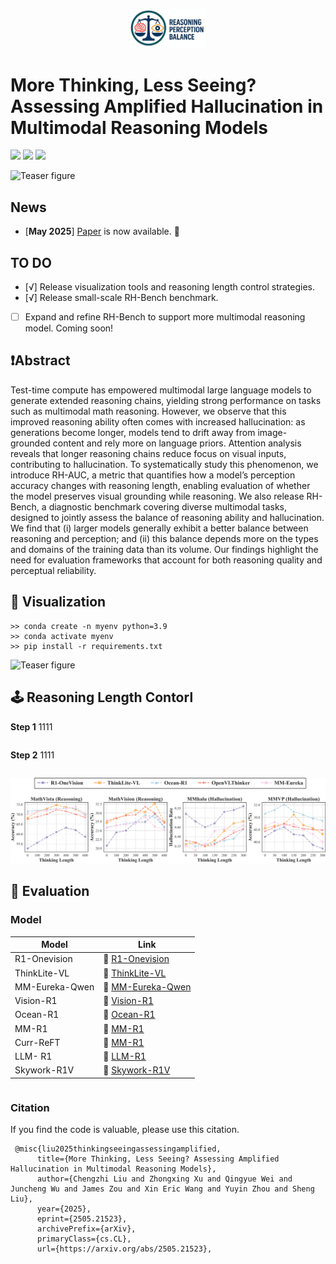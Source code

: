 <p align="center">
  <img src="figures/logo1.png" alt="Project Logo" width="120"/>
</p>

# More Thinking, Less Seeing? Assessing Amplified Hallucination in Multimodal Reasoning Models


<a href='https://arxiv.org/abs/2505.21523'><img src='https://img.shields.io/badge/Paper-Arxiv-red'></a> <a href='https://mlrm-halu.github.io/ '><img src='https://img.shields.io/badge/Project-Page-green'></a> <a href='https://huggingface.co/datasets/kzhou35/mssbench/tree/main'><img src='https://img.shields.io/badge/🤗-Dataset-blue'></a>
</a>


![Teaser figure](figures/intro.png)


## News
- \[**May 2025**\]  [Paper](https://arxiv.org/abs/2505.21523) is now available. 📢


## TO DO 
- [√] Release visualization tools and reasoning length control  strategies.
- [√] Release small-scale RH-Bench benchmark.
-  [ ]  Expand and refine RH-Bench to support more multimodal reasoning model. Coming soon!



## ❗Abstract
Test-time compute has empowered multimodal large language models to generate extended reasoning chains, yielding strong performance on tasks such as multimodal math reasoning. However, we observe that this improved reasoning ability often comes with increased hallucination: as generations become longer, models tend to drift away from image-grounded content and rely more on language priors. Attention analysis reveals that longer reasoning chains reduce focus on visual inputs, contributing to hallucination. To systematically study this phenomenon, we introduce RH-AUC, a metric that quantifies how a model’s perception accuracy changes with reasoning length, enabling evaluation of whether the model preserves visual grounding while reasoning. We also release RH-Bench, a diagnostic benchmark covering diverse multimodal tasks, designed to jointly assess the balance of reasoning ability and hallucination. We find that (i) larger models generally exhibit a better balance between reasoning and perception; and (ii) this balance depends more on the types and domains of the training data than its volume. Our findings highlight the need for evaluation frameworks that account for both reasoning quality and perceptual reliability.



## 🎯 Visualization 

```
>> conda create -n myenv python=3.9
>> conda activate myenv
>> pip install -r requirements.txt
```
![Teaser figure](figures/heatmap.png)

## 🕹️ Reasoning Length Contorl

**Step 1** 1111
```

```
**Step 2**    1111

```

```
![Teaser figure](figures/length.png)


## 🧐 Evaluation 

### Model
| Model                          | Link                              |
|--------------------------------|-------------------------------------------|
|R1-Onevision          | 🤗 [R1-Onevision](https://huggingface.co/Fancy-MLLM/R1-Onevision-7B-RL)|
|ThinkLite-VL          | 🤗 [ThinkLite-VL ](https://huggingface.co/russwang/ThinkLite-VL-7B)     |
|MM-Eureka-Qwen        | 🤗 [MM-Eureka-Qwen ](https://huggingface.co/FanqingM/MM-Eureka-Qwen-7B)   |
|Vision-R1        | 🤗 [Vision-R1](https://huggingface.co/JefferyZhan/Qwen2.5-VL-7B-Instruct-Vision-R1)   |
|Ocean-R1        | 🤗 [Ocean-R1 ](https://huggingface.co/minglingfeng/Ocean_R1_7B_Instruct)   |
|MM-R1       | 🤗 [MM-R1 ](https://huggingface.co/MMR1/MMR1-Math-v0-7B)   |
|Curr-ReFT       | 🤗 [MM-R1 ](https://huggingface.co/ZTE-AIM/3B-Curr-ReFT)   |
|LLM- R1      | 🤗 [LLM-R1 ](https://huggingface.co/VLM-Reasoner/LMM-R1-MGT-PerceReason)   |
|Skywork-R1V      | 🤗 [Skywork-R1V](https://huggingface.co/Skywork/Skywork-R1V-38B)   |


```

```


### Citation
If you find the code is valuable, please use this citation.
```
 @misc{liu2025thinkingseeingassessingamplified,
      title={More Thinking, Less Seeing? Assessing Amplified Hallucination in Multimodal Reasoning Models}, 
      author={Chengzhi Liu and Zhongxing Xu and Qingyue Wei and Juncheng Wu and James Zou and Xin Eric Wang and Yuyin Zhou and Sheng Liu},
      year={2025},
      eprint={2505.21523},
      archivePrefix={arXiv},
      primaryClass={cs.CL},
      url={https://arxiv.org/abs/2505.21523}, 
```



